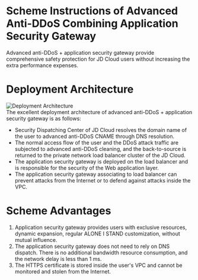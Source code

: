 # Scheme Instructions of Advanced Anti-DDoS Combining Application Security Gateway

Advanced anti-DDoS + application security gateway provide comprehensive safety protection for JD Cloud users without increasing the extra performance expenses.

# Deployment Architecture
![Deployment Architecture](https://github.com/jdcloudcom/cn/blob/edit/image/Advanced%20Anti-DDoS/Best-Practice03.png)<Br/>
The excellent deployment architecture of advanced anti-DDoS + application security gateway is as follows:
- Security Dispatching Center of JD Cloud resolves the domain name of the user to advanced anti-DDoS CNAME through DNS resolution.
- The normal access flow of the user and the DDoS attack traffic are subjected to advanced anti-DDoS cleaning, and the back-to-source is returned to the private network load balancer cluster of the JD Cloud.
- The application security gateway is deployed on the load balancer and is responsible for the security of the Web application layer.
- The application security gateway associating to load balancer can prevent attacks from the Internet or to defend against attacks inside the VPC.

# Scheme Advantages
1. Application security gateway provides users with exclusive resources, dynamic expansion, regular ALONE I STAND customization, without mutual influence.
2. The application security gateway does not need to rely on DNS dispatch. There is no additional bandwidth resource consumption, and the network delay is less than 1 ms.
3. The HTTPS certificate is stored inside the user's VPC and cannot be monitored and stolen from the Internet.
